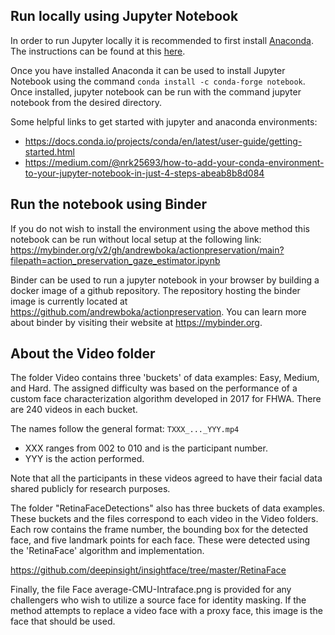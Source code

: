 ## Run locally using Jupyter Notebook

In order to run Jupyter locally it is recommended to first install [Anaconda](https://www.anaconda.com/). The instructions can be found at this [here]( https://docs.anaconda.com/anaconda/install/windows/). 

Once you have installed Anaconda it can be used to install Jupyter Notebook using the command `conda install -c conda-forge notebook`. Once installed, jupyter notebook can be run with the command jupyter notebook from the desired directory.

Some helpful links to get started with jupyter and anaconda environments: 
- https://docs.conda.io/projects/conda/en/latest/user-guide/getting-started.html
- https://medium.com/@nrk25693/how-to-add-your-conda-environment-to-your-jupyter-notebook-in-just-4-steps-abeab8b8d084

## Run the notebook using Binder

If you do not wish to install the environment using the above method this notebook can be run without local setup at the following link: https://mybinder.org/v2/gh/andrewboka/actionpreservation/main?filepath=action_preservation_gaze_estimator.ipynb

Binder can be used to run a jupyter notebook in your browser by building a docker image of a github repository. The repository hosting the binder image is currently located at https://github.com/andrewboka/actionpreservation. You can learn more about binder by visiting their website at https://mybinder.org.


## About the Video folder

The folder Video contains three 'buckets' of data examples: Easy, Medium, and Hard. The assigned difficulty was based on the performance of a custom face characterization algorithm developed in 2017 for FHWA.  There are 240 videos in each bucket.


The names follow the general format: `TXXX_..._YYY.mp4`
- XXX ranges from 002 to 010 and is the participant number.
- YYY is the action performed.

Note that all the participants in these videos agreed to have their facial data shared publicly for research purposes.


The folder "RetinaFaceDetections" also has three buckets of data examples. These buckets and the files correspond to each video in the Video folders.  Each row contains the frame number, the bounding box for the detected face, and five landmark points for each face.  These were detected using the 'RetinaFace' algorithm and implementation.

https://github.com/deepinsight/insightface/tree/master/RetinaFace

Finally, the file Face average-CMU-Intraface.png is provided for any challengers who wish to utilize a source face for identity masking.  If the method attempts to replace a video face with a proxy face, this image is the face that should be used.

